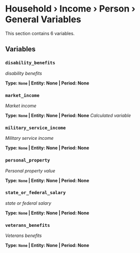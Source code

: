 # Household › Income › Person › General Variables

This section contains 6 variables.

## Variables

### `disability_benefits`
*disability benefits*

**Type: `None` | Entity: None | Period: None**

### `market_income`
*Market income*

**Type: `None` | Entity: None | Period: None**
*Calculated variable*

### `military_service_income`
*Military service income*

**Type: `None` | Entity: None | Period: None**

### `personal_property`
*Personal property value*

**Type: `None` | Entity: None | Period: None**

### `state_or_federal_salary`
*state or federal salary*

**Type: `None` | Entity: None | Period: None**

### `veterans_benefits`
*Veterans benefits*

**Type: `None` | Entity: None | Period: None**
